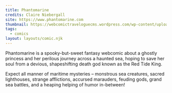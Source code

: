 ```yaml
---
title: Phantomarine
credits: Claire Niebergall
site: https://www.phantomarine.com
thumbnail: https://webcomictraveloguecms.wordpress.com/wp-content/uploads/2024/02/hubbox_phantomarine.png
tags:
  - comics
layout: layouts/comic.njk
---
```


Phantomarine is a spooky-but-sweet fantasy webcomic about a ghostly princess and her perilous journey across a haunted sea, hoping to save her soul from a devious, shapeshifting death god known as the Red Tide King.

Expect all manner of maritime mysteries – monstrous sea creatures, sacred lighthouses, strange afflictions, accursed marauders, feuding gods, grand sea battles, and a heaping helping of humor in-between!